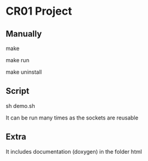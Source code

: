 # CR01 Project

## Manually
make

make run

make uninstall

## Script
sh demo.sh

It can be run many times as the sockets are reusable

## Extra
It includes documentation (doxygen) in the folder html
